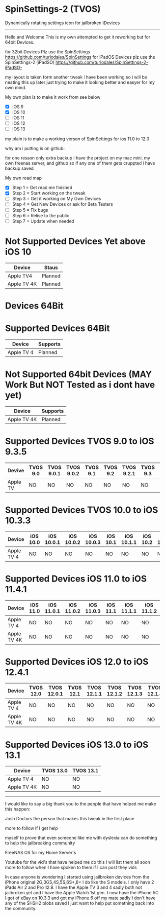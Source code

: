 # SpinSettings-2 (TVOS)

Dynamically rotating settings icon for jailbroken iDevices

-----------------------------------------------------------------------------------------------------------------------------
Hello and Welcome This is my own attempted to get it reworking but for 64bit Devices.

for 32bit Devices Plz use the SpinSettings https://github.com/turlodales/SpinSettings
for iPadOS Devices plz use the SpinSettings-2 (iPadSO) https://github.com/turlodales/SpinSettings-2-iPadSO-

my layout is taken form another tweak i have been working so i will be neating this up later just trying to make it looking better and easyer for my own mind.

My own plan is to make it work from see below

- [x] iOS 9 
- [x] iOS 10 
- [ ] iOS 11
- [ ] iOS 12
- [ ] iOS 13

my plain is to make a working verson of SpinSettings for ios 11.0 to 12.0

why am i putting is on github:

for one resaon only extra backup i have the project on my mac mini, my own freenas server, and github so if any one of them gets cruppted i have backup saved.

My own road map
- [x] Step 1 = Get read me finished 
- [x] Step 2 = Start working on the tweak
- [ ] Step 3 = Get it working on My Own Devices
- [ ] Step 4 = Get New Devices or ask for Beta Testers
- [ ] Step 5 = Fix bugs 
- [ ] Step 6 = Relise to the public
- [ ] Step 7 = Update when needed 

# Not Supported Devices Yet above iOS 10
| Device        | Staus   | 
|---------|----------|
|  Apple TV4   | Planned |
|  Apple TV 4K | Planned |


# Devices 64Bit

# Supported Devices 64Bit
| Device      | Supports |
|---------|----------|
| Apple TV 4  |Planned|


# Not Supported 64bit Devices  (MAY Work But NOT Tested as i dont have yet)
| Device | Supports |
|---------|----------|
| Apple TV 4K | Planned |


# Supported Devices TVOS 9.0 to iOS 9.3.5
|Devive|TVOS 9.0   |TVOS 9.0.1 |TVOS 9.0.2 |TVOS 9.1   |TVOS 9.2   |TVOS 9.2.1 |TVOS 9.3   |TVOS 9.3.1 |TVOS 9.3.2 |TVOS 9.3.3 |TVOS 9.3.4 |TVOS 9.3.5|
|----------|----------|----------|----------|----------|----------|----------|----------|----------|----------|----------|----------|----------|
|Apple TV|NO|NO|NO|NO|NO|NO|NO|NO|NO|NO|NO|NO|


# Supported Devices TVOS 10.0 to iOS 10.3.3
|Device|iOS 10.0|iOS 10.0.1|iOS 10.0.2|iOS 10.0.3|iOS 10.1|iOS 10.1.1|iOS 10.2|iOS 10.2.1|iOS 10.3|iOS 10.3.1|iOS 10.3.2|iOS 10.3.3  |
|----------|----------|----------|----------|----------|----------|----------|----------|----------|----------|----------|----------|----------|
|Apple TV 4|NO|NO|NO|NO|NO|NO|NO|NO|NO|NO|NO|NO|


# Supported Devices iOS 11.0 to iOS 11.4.1 
|Device|iOS 11.0|iOS 11.0.1|iOS 11.0.2|iOS 11.0.3|iOS 11.1|iOS 11.1.1|iOS 11.1.2|iOS 11.2|iOS 11.2.1|iOS 11.2.2|iOS 11.2.5|iOS 11.3|iOS 11.3.1|iOS 11.4|iOS 11.4.1|
|----------|----------|----------|----------|----------|----------|----------|----------|----------|----------|----------|----------|----------|----------|----------|----------|
|Apple TV 4|NO|NO|NO|NO|NO|NO|NO|NO|NO|NO|NO|NO|NO|NO|NO|
|Apple TV 4K|NO|NO|NO|NO|NO|NO|NO|NO|NO|NO|NO|NO|NO|NO|NO|


# Supported Devices iOS 12.0 to iOS 12.4.1 
|Device|TVOS 12.0|TVOS 12.0.1|TVOS 12.1|TVOS 12.1.1|TVOS 12.1.2|TVOS 12.1.3|TVOS 12.1.4|TVOS 12.2|TVOS 12.3|TVOS 12.4|TVOS 12.4.1|
|----------|----------|----------|----------|----------|----------|----------|----------|----------|----------|----------|----------|
|Apple TV 4|NO|NO|NO|NO|NO|NO|NO|NO|NO|NO|NO|
|Apple TV 4K|NO|NO|NO|NO|NO|NO|NO|NO|NO|NO|NO|

# Supported Devices iOS 13.0 to iOS 13.1 
|Device|TVOS 13.0|TVOS 13.1|
|----------|----------|----------|
|Apple TV 4|NO|NO|
|Apple TV 4K|NO|NO|


-----------------------------------------------------------------------------------------------------------------------------


I would like to say a big thank you to the people that have helped me make this happen:

Josh Doctors the person that makes this tweak in the first place

more to follow if I get help

myself to prove that even someone like me with dyslexia can do something to help the jailbreaking community

FreeNAS OS for my Home Server's

Youtube for the vid's that have helped me do this I will list them all soon more to follow when I have spoken to them if I can post they vids

In case anyone is wondering I started using jailbroken devices from the iPhone original 2G,3GS,4S,5S,6S+,8+ I do like the S models. I only have 2 iPads Air 2 and Pro 12.9. I have the Apple TV 3 and 4 sadly both not jailbroken yet and I have the Apple Watch 1st gen. I now have the iPhone 5C I got of eBay on 10.3.3 and got my iPhone 6 off my mate sadly I don't have any of the SHSH2 blobs saved I just want to help put something back into the community.
